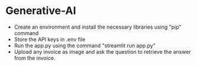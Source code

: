 # Generative-AI
- Create an environment and install the necessary libraries using "pip" command
- Store the API keys in .env file
- Run the app.py using the command "streamlit run app.py"
- Upload any invoice as image and ask the question to retrieve the answer from the invoice.
